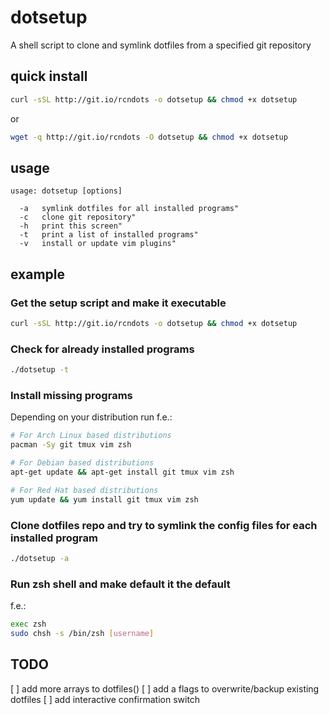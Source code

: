 # dotsetup
A shell script to clone and symlink dotfiles from a specified git repository

## quick install

```bash
curl -sSL http://git.io/rcndots -o dotsetup && chmod +x dotsetup
```
or
```bash
wget -q http://git.io/rcndots -O dotsetup && chmod +x dotsetup
```

## usage

```
usage: dotsetup [options]

  -a   symlink dotfiles for all installed programs"
  -c   clone git repository"
  -h   print this screen"
  -t   print a list of installed programs"
  -v   install or update vim plugins"
```

## example

### Get the setup script and make it executable
```bash
curl -sSL http://git.io/rcndots -o dotsetup && chmod +x dotsetup
```

### Check for already installed programs
```bash
./dotsetup -t
```

### Install missing programs
Depending on your distribution run f.e.:
```bash
# For Arch Linux based distributions
pacman -Sy git tmux vim zsh

# For Debian based distributions
apt-get update && apt-get install git tmux vim zsh

# For Red Hat based distributions
yum update && yum install git tmux vim zsh
```

### Clone dotfiles repo and try to symlink the config files for each installed program
```bash
./dotsetup -a
```

### Run zsh shell and make default it the default
f.e.:
```bash
exec zsh
sudo chsh -s /bin/zsh [username]
```


## TODO

[ ] add more arrays to dotfiles()
[ ] add a flags to overwrite/backup existing dotfiles
    [ ] add interactive confirmation switch

